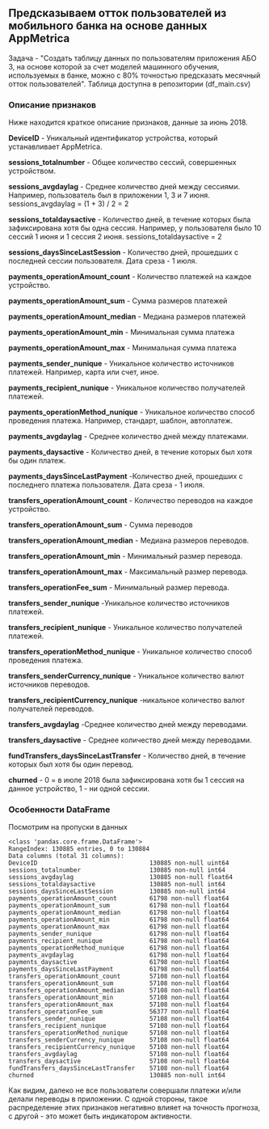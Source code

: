 ## Предсказываем отток пользователей из мобильного банка на основе данных AppMetrica

Задача - "Создать таблицу данных по пользователям приложения АБО 3, на основе которой за счет моделей машинного обучения, используемых в банке, можно с 80% точностью предсказать месячный отток пользователей". Таблица доступна в репозитории (df_main.csv)

### Описание признаков

Ниже находится краткое описание признаков, данные за июнь 2018. 

**DeviceID** - Уникальный идентификатор устройства, который устанавливает AppMetrica.

**sessions_totalnumber** - Общее количество сессий, совершенных устройством.

**sessions_avgdaylag** - Среднее количество дней между сессиями. Например, пользователь был в приложении 1, 3 и 7 июня. sessions_avgdaylag = (1 + 3) / 2 = 2

**sessions_totaldaysactive** - Количество дней, в течение которых была зафиксирована хотя бы одна сессия. Например, у пользователя было 10 сессий 1 июня и 1 сессия 2 июня. sessions_totaldaysactive = 2

**sessions_daysSinceLastSession** - Количество дней, прошедших с последней сессии пользователя. Дата среза - 1 июля.

**payments_operationAmount_count** - Количество платежей на каждое устройство.

**payments_operationAmount_sum** - Сумма размеров платежей

**payments_operationAmount_median** - Медиана размеров платежей

**payments_operationAmount_min** - Минимальная сумма платежа

**payments_operationAmount_max** - Минимальная сумма платежа

**payments_sender_nunique** - Уникальное количество источников платежей. Например, карта или счет, иное.

**payments_recipient_nunique** - Уникальное количество получателей платежей.

**payments_operationMethod_nunique** - Уникальное количество способ проведения платежа. Например, стандарт, шаблон, автоплатеж.

**payments_avgdaylag** - Среднее количество дней между платежами.

**payments_daysactive** - Количество дней, в течение которых был хотя бы один платеж.

**payments_daysSinceLastPayment** -Количество дней, прошедших с последнего платежа пользователя. Дата среза - 1 июля.

**transfers_operationAmount_count** - Количество переводов на каждое устройство.

**transfers_operationAmount_sum** - Сумма переводов

**transfers_operationAmount_median** - Медиана размеров переводов.

**transfers_operationAmount_min** - Минимальный размер перевода.

**transfers_operationAmount_max** - Максимальный размер перевода.

**transfers_operationFee_sum** - Минимальный размер перевода.

**transfers_sender_nunique** -Уникальное количество источников платежей.

**transfers_recipient_nunique** - Уникальное количество получателей платежей.

**transfers_operationMethod_nunique** - Уникальное количество способ проведения платежа.

**transfers_senderCurrency_nunique** - Уникальное количество валют источников переводов.

**transfers_recipientCurrency_nunique** -никальное количество валют получателей переводов.

**transfers_avgdaylag** -Среднее количество дней между переводами.

**transfers_daysactive** - Среднее количество дней между переводами.

**fundTransfers_daysSinceLastTransfer** - Количество дней, в течение которых был хотя бы один перевод.

**churned** - 0 = в июле 2018 была зафиксирована хотя бы 1 сессия на данное устройство, 1 - ни одной сессии. 

### Особенности DataFrame 

Посмотрим на пропуски в данных

```
<class 'pandas.core.frame.DataFrame'>
RangeIndex: 130885 entries, 0 to 130884
Data columns (total 31 columns):
DeviceID                               130885 non-null uint64
sessions_totalnumber                   130885 non-null int64
sessions_avgdaylag                     130885 non-null float64
sessions_totaldaysactive               130885 non-null int64
sessions_daysSinceLastSession          130885 non-null int64
payments_operationAmount_count         61798 non-null float64
payments_operationAmount_sum           61798 non-null float64
payments_operationAmount_median        61798 non-null float64
payments_operationAmount_min           61798 non-null float64
payments_operationAmount_max           61798 non-null float64
payments_sender_nunique                61798 non-null float64
payments_recipient_nunique             61798 non-null float64
payments_operationMethod_nunique       61798 non-null float64
payments_avgdaylag                     61798 non-null float64
payments_daysactive                    61798 non-null float64
payments_daysSinceLastPayment          61798 non-null float64
transfers_operationAmount_count        57108 non-null float64
transfers_operationAmount_sum          57108 non-null float64
transfers_operationAmount_median       57108 non-null float64
transfers_operationAmount_min          57108 non-null float64
transfers_operationAmount_max          57108 non-null float64
transfers_operationFee_sum             56377 non-null float64
transfers_sender_nunique               57108 non-null float64
transfers_recipient_nunique            57108 non-null float64
transfers_operationMethod_nunique      57108 non-null float64
transfers_senderCurrency_nunique       57108 non-null float64
transfers_recipientCurrency_nunique    57108 non-null float64
transfers_avgdaylag                    57108 non-null float64
transfers_daysactive                   57108 non-null float64
fundTransfers_daysSinceLastTransfer    57108 non-null float64
churned                                130885 non-null int64
```
Как видим, далеко не все пользователи совершали платежи и/или делали переводы в приложении. С одной стороны, такое распределение этих признаков негативно влияет на точность прогноза, с другой - это может быть индикатором активности.
